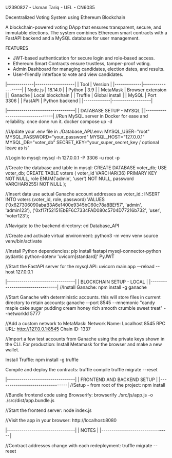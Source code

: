U2390827 - Usman Tariq - UEL - CN6035

Decentralized Voting System using Ethereum Blockchain

A blockchain-powered voting DApp that ensures transparent, secure, and immutable elections. The system combines Ethereum smart contracts with a FastAPI backend and a MySQL database for user management.

FEATURES
- JWT-based authentication for secure login and role-based access.
- Ethereum Smart Contracts ensure trustless, tamper-proof voting.
- Admin Dashboard for managing candidates, election dates, and results.
- User-friendly interface to vote and view candidates.

|-------------|-------------------|
| Tool        | Version           |
|-------------|-------------------|
| Node.js     | 18.14.0           |
| Python      | 3.9               |
| MetaMask    | Browser extension |
| Ganache     | Local blockchain  |
| Truffle     | Global install    |
| MySQL       | Port 3306         |
| FastAPI     | Python backend    |
|-------------|-------------------|

|---------------------------------|
| DATABASE SETUP - MYSQL          |
|---------------------------------|
//Run MySQL server in Docker for ease and reliability. once done run it.
docker compose up -d

//Update your .env file in ./Database_API/.env:
MYSQL_USER="root"
MYSQL_PASSWORD="your_password"
MYSQL_HOST="127.0.0.1"
MYSQL_DB="voter_db"
SECRET_KEY="your_super_secret_key / optional leave as is"

//Login to mysql:
mysql -h 127.0.0.1 -P 3306 -u root -p

//Create the database and table in mysql:
CREATE DATABASE voter_db;
USE voter_db;
CREATE TABLE voters (
  voter_id VARCHAR(36) PRIMARY KEY NOT NULL,
  role ENUM('admin', 'user') NOT NULL,
  password VARCHAR(255) NOT NULL
);

//Insert data use actual Ganache account addresses as voter_id.:
INSERT INTO voters (voter_id, role, password) VALUES
('0x627306090abaB3A6e1400e9345bC60c78a8BEf57', 'admin', 'admin123'),
('0xf17f52151EbEF6C7334FAD080c5704D77216b732', 'user', 'voter123');

//Navigate to the backend directory:
cd Database_API

//Create and activate virtual environment:
python3 -m venv venv
source venv/bin/activate

//Install Python dependencies:
pip install fastapi mysql-connector-python pydantic python-dotenv 'uvicorn[standard]' PyJWT

//Start the FastAPI server for the mysql API:
uvicorn main:app --reload --host 127.0.0.1

|---------------------------------|
| BLOCKCHAIN SETUP - LOCAL        |
|---------------------------------|
//Install Ganache:
npm install -g ganache

//Start Ganache with deterministic accounts. this will store files in current directory to retain accounts:
ganache --port 8545 --mnemonic "candy maple cake sugar pudding cream honey rich smooth crumble sweet treat" --networkId 5777

//Add a custom network to MetaMask:
Network Name: Localhost 8545
RPC URL: http://127.0.0.1:8545
Chain ID: 1337

//Import a few test accounts from Ganache using the private keys shown in the CLI.
For production: Install Metamask for the browser and make a new wallet.

Install Truffle:
npm install -g truffle

Compile and deploy the contracts:
truffle compile
truffle migrate --reset

|---------------------------------|
| FRONTEND AND BACKEND SETUP      |
|---------------------------------|
//Setup - from root of the project:
npm install

//Bundle frontend code using Browserify:
browserify ./src/js/app.js -o ./src/dist/app.bundle.js

//Start the frontend server:
node index.js

//Visit the app in your browser:
http://localhost:8080

|---------------------------------|
| NOTES                           |
|---------------------------------|

//Contract addresses change with each redeployment:
truffle migrate --reset